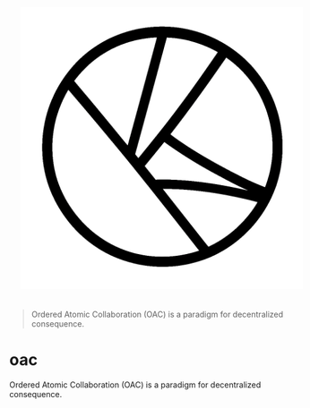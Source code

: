 <div align="center">
  <img src="./assets/oac-transparent.png" alt="OAC Logo" style="background-color: var(--color-canvas-subtle); padding: 20px; border-radius: 8px;"/>
</div>

> Ordered Atomic Collaboration (OAC) is a paradigm for decentralized consequence.

# oac
Ordered Atomic Collaboration (OAC) is a paradigm for decentralized consequence. 
